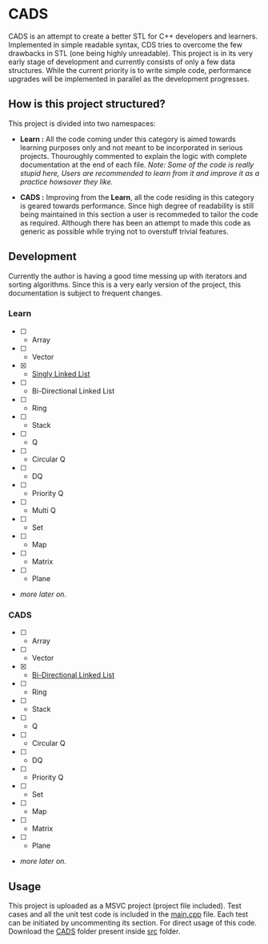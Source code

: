 # CADS

CADS is an attempt to create a better STL for C++ developers and learners.
Implemented in simple readable syntax, CDS tries to overcome the few drawbacks in STL (one being highly unreadable).
This project is in its very early stage of development and currently consists of only a few data structures.
While the current priority is to write simple code, performance upgrades will be implemented in parallel as the development progresses.

## How is this project structured?
This project is divided into two namespaces:
- **Learn :** All the code coming under this category is aimed towards learning purposes only and not meant to be incorporated in serious projects.
Thouroughly commented to explain the logic with complete documentation at the end of each file.
*Note: Some of the code is really stupid here, Users are recommended to learn from it and improve it as a practice howsover they like.*

- **CADS :** Improving from the **Learn**, all the code residing in this category is geared towards performance. Since high degree of readability is
still being maintained in this section a user is recommeded to tailor the code as required. Although there has been an attempt to made this code as generic
as possible while trying not to overstuff trivial features.

## Development
Currently the author is having a good time messing up with iterators and sorting algorithms.
Since this is a very early version of the project, this documentation is subject to frequent changes.

### Learn
- [ ] - Array
- [ ] - Vector
- [x] - [Singly Linked List]()
- [ ] - Bi-Directional Linked List
- [ ] - Ring
- [ ] - Stack
- [ ] - Q
- [ ] - Circular Q
- [ ] - DQ
- [ ] - Priority Q
- [ ] - Multi Q
- [ ] - Set
- [ ] - Map
- [ ] - Matrix
- [ ] - Plane
- *more later on.*

### CADS
- [ ] - Array
- [ ] - Vector
- [x] - [Bi-Directional Linked List]()
- [ ] - Ring
- [ ] - Stack
- [ ] - Q
- [ ] - Circular Q
- [ ] - DQ
- [ ] - Priority Q
- [ ] - Set
- [ ] - Map
- [ ] - Matrix
- [ ] - Plane
- *more later on.*


## Usage
This project is uploaded as a MSVC project (project file included).
Test cases and all the unit test code is included in the [main.cpp]() file. Each test can be initiated by uncommenting its section.
For direct usage of this code. Download the [CADS]() folder present inside [src]() folder.